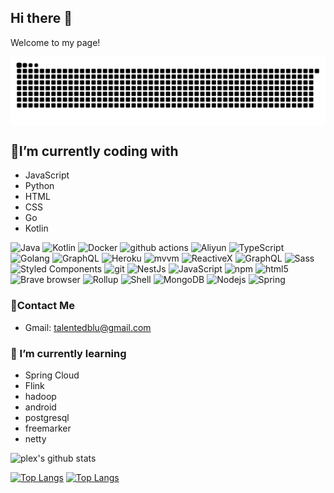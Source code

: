## Hi there 👋

Welcome to my page!

<img align="center" src="https://raw.githubusercontent.com/plexpt/plexpt/snake/github-snake.svg">

## 🔭I’m currently coding with

- JavaScript
- Python
- HTML
- CSS
- Go
- Kotlin

<p>
    <img alt="Java"
         src="https://img.shields.io/badge/-Java-45b8d8?style=flat-square&logo=java&logoColor=white"/>
    <img alt="Kotlin"
         src="https://img.shields.io/badge/-Kotlin-45b8d8?style=flat-square&logo=Kotlin&logoColor=white"/>
    <img alt="Docker"
         src="https://img.shields.io/badge/-Docker-46a2f1?style=flat-square&logo=docker&logoColor=white"/>
    <img alt="github actions"
         src="https://img.shields.io/badge/-Github_Actions-2088FF?style=flat-square&logo=github-actions&logoColor=white"/>
    <img alt="Aliyun"
         src="https://img.shields.io/badge/-Aliyun-1a73e8?style=flat-square&logo=alibabacloud&logoColor=white"/>
    <img alt="TypeScript"
         src="https://img.shields.io/badge/-TypeScript-007ACC?style=flat-square&logo=typescript&logoColor=white"/>
    <img alt="Golang"
         src="https://img.shields.io/badge/-Golang-5849BE?style=flat-square&logo=Go&logoColor=white"/>
    <img alt="GraphQL"
         src="https://img.shields.io/badge/-GraphQL-311C87?style=flat-square&logo=apollo-graphql&logoColor=white"/>
    <img alt="Heroku"
         src="https://img.shields.io/badge/-Heroku-430098?style=flat-square&logo=heroku&logoColor=white"/>
    <img alt="mvvm"
         src="https://img.shields.io/badge/-Mvvm-764ABC?style=flat-square&logo=redux&logoColor=white"/>
    <img alt="ReactiveX"
         src="https://img.shields.io/badge/-RxJava-B7178C?style=flat-square&logo=reactivex&logoColor=white"/>
    <img alt="GraphQL"
         src="https://img.shields.io/badge/-GraphQL-E10098?style=flat-square&logo=graphql&logoColor=white"/>
    <img alt="Sass"
         src="https://img.shields.io/badge/-Sass-CC6699?style=flat-square&logo=sass&logoColor=white"/>
    <img alt="Styled Components"
         src="https://img.shields.io/badge/-Styled_Components-db7092?style=flat-square&logo=styled-components&logoColor=white"/>
    <img alt="git"
         src="https://img.shields.io/badge/-Git-F05032?style=flat-square&logo=git&logoColor=white"/>
    <img alt="NestJs"
         src="https://img.shields.io/badge/-NestJs-ea2845?style=flat-square&logo=nestjs&logoColor=white"/>
    <img alt="JavaScript"
         src="https://img.shields.io/badge/-JavaScript-DD0031?style=flat-square&logo=JavaScript&logoColor=white"/>
    <img alt="npm"
         src="https://img.shields.io/badge/-NPM-CB3837?style=flat-square&logo=npm&logoColor=white"/>
    <img alt="html5"
         src="https://img.shields.io/badge/-HTML5-E34F26?style=flat-square&logo=html5&logoColor=white"/>
    <img alt="Brave browser"
         src="https://img.shields.io/badge/-Brave_Browser-FB542B?style=flat-square&logo=brave&logoColor=white"/>
    <img alt="Rollup"
         src="https://img.shields.io/badge/-Rollup-EC4A3F?style=flat-square&logo=rollup.js&logoColor=white"/>
    <img alt="Shell"
         src="https://img.shields.io/badge/-Shell-F9A03C?style=flat-square&logo=Shell&logoColor=white"/>
    <img alt="MongoDB"
         src="https://img.shields.io/badge/-MongoDB-13aa52?style=flat-square&logo=mongodb&logoColor=white"/>
    <img alt="Nodejs"
         src="https://img.shields.io/badge/-Nodejs-43853d?style=flat-square&logo=Node.js&logoColor=white"/>
    <img alt="Spring"
         src="https://img.shields.io/badge/-Spring%20Cloud-43853d?style=flat-square&logo=spring&logoColor=white"/>
</p>

### 💬Contact Me

- Gmail: talentedblu@gmail.com

### 🌱 I’m currently learning

- Spring Cloud
- Flink
- hadoop
- android
- postgresql
- freemarker
- netty

![plex's github stats](https://github-readme-stats.vercel.app/api?username=plexpt&show_icons=true&count_private=true&theme=vue-dark)

[![Top Langs](https://github-readme-stats.vercel.app/api/top-langs/?username=FullStackFury&layout=compact)](https://github.com/anuraghazra/github-readme-stats)
[![Top Langs](https://github-readme-stats.vercel.app/api/top-langs/?username=plexpt&theme=vue-dark)](https://github.com/plexpt)
